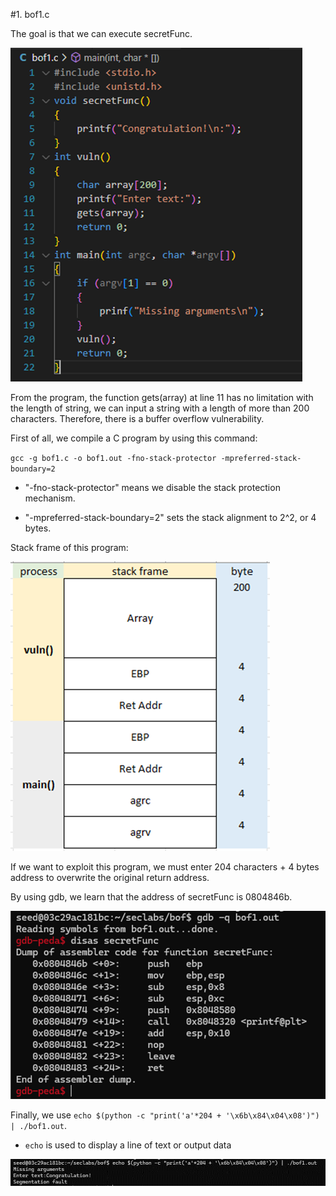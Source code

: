 #1. bof1.c

The goal is that we can execute secretFunc.

![Picture about bof1.c](/Chapter-2/imgs/bof1.png)

From the program, the function gets(array) at line 11 has no limitation with the length of string, we can input a string with a length of more than 200 characters. Therefore, there is a buffer overflow vulnerability.

First of all, we compile a C program by using this command:

`gcc -g bof1.c -o bof1.out -fno-stack-protector -mpreferred-stack-boundary=2`

- "-fno-stack-protector" means we disable the stack protection mechanism.

- "-mpreferred-stack-boundary=2" sets the stack alignment to 2^2, or 4 bytes.

Stack frame of this program:

![Picture about stack frame of bof1.c](/Chapter-2/imgs/bof1-Stack-Frame.png)

If we want to exploit this program, we must enter 204 characters + 4 bytes address to overwrite the original return address.

By using gdb, we learn that the address of secretFunc is 0804846b.

![Picture about using gdb to take address of secretFunc](/Chapter-2/imgs/bof1-gdb.png)

Finally, we use `echo $(python -c "print('a'*204 + '\x6b\x84\x04\x08')") | ./bof1.out`.

- `echo` is used to display a line of text or output data

![Picture about a result of exploiting successfully bof1](/Chapter-2/imgs/bof1-result.png)


